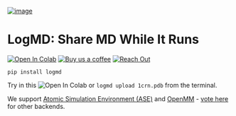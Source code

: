 <a href='https://colab.research.google.com/drive/12adhXXF1MQIzh_vEwKX9r_iF6jV-CNHE#scrollTo=N2_uubn_2qGM' target='_blank'>

![image](https://github.com/user-attachments/assets/349a4052-66e9-4cdf-a773-b06425485bd1)

</a>

# LogMD:  Share MD While It Runs 
 <a href="https://colab.research.google.com/drive/12adhXXF1MQIzh_vEwKX9r_iF6jV-CNHE#scrollTo=N2_uubn_2qGM" target="_blank" rel="noopener noreferrer"><img src="https://colab.research.google.com/assets/colab-badge.svg" alt="Open In Colab"></a> 
[![Buy us a coffee](https://img.shields.io/badge/Buy%20us%20a%20coffee-%23FF813F?style=flat-square&logo=buymeacoffee&logoColor=white)](https://studio.buymeacoffee.com/auth/oauth_callback?is_signup=)
[![Reach Out](https://img.shields.io/badge/Reach%20Out-%2300AEEF?style=flat-square&logo=telegram&logoColor=white)](https://calendly.com/alexander-mathiasen/vchat)



```shell
pip install logmd
```

Try in this <img src="https://colab.research.google.com/assets/colab-badge.svg" alt="Open In Colab"></a> or `logmd upload 1crn.pdb` from the terminal.

We support [Atomic Simulation Environment (ASE)](https://wiki.fysik.dtu.dk/ase/) and [OpenMM](https://github.com/openmm/openmm) - [vote here](https://github.com/log-md/logmd/issues/1) for other backends.


